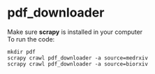 # pdf_downloader
Make sure **scrapy** is installed in your computer
<br>
To run the code:
```
mkdir pdf
scrapy crawl pdf_downloader -a source=medrxiv
scrapy crawl pdf_downloader -a source=biorxiv
```
